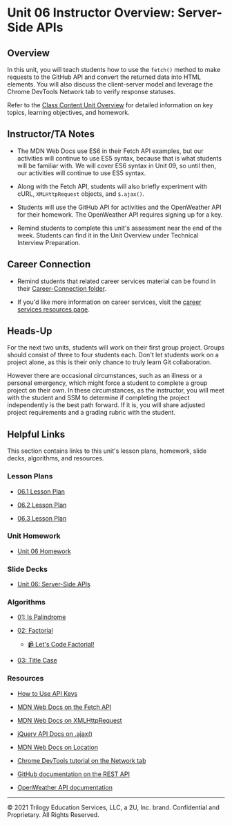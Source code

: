 # Unit 06 Instructor Overview: Server-Side APIs

## Overview

In this unit, you will teach students how to use the `fetch()` method to make requests to the GitHub API and convert the returned data into HTML elements. You will also discuss the client-server model and leverage the Chrome DevTools Network tab to verify response statuses.

Refer to the [Class Content Unit Overview](../../../01-Class-Content/06-Server-Side-APIs/README.md) for detailed information on key topics, learning objectives, and homework.

## Instructor/TA Notes

* The MDN Web Docs use ES6 in their Fetch API examples, but our activities will continue to use ES5 syntax, because that is what students will be familiar with. We will cover ES6 syntax in Unit 09, so until then, our activities will continue to use ES5 syntax.

* Along with the Fetch API, students will also briefly experiment with cURL, `XMLHttpRequest` objects, and `$.ajax()`.

* Students will use the GitHub API for activities and the OpenWeather API for their homework. The OpenWeather API requires signing up for a key.

* Remind students to complete this unit's assessment near the end of the week. Students can find it in the Unit Overview under Technical Interview Preparation.

## Career Connection

* Remind students that related career services material can be found in their [Career-Connection folder](../../../01-Class-Content/06-Server-Side-APIs/04-Career-Connection/README.md).

* If you'd like more information on career services, visit the [career services resources page](https://careernetwork.2u.com/?utm_medium=Academics&utm_source=boot_camp/).

## Heads-Up

For the next two units, students will work on their first group project. Groups should consist of three to four students each. Don't let students work on a project alone, as this is their only chance to truly learn Git collaboration.

However there are occasional circumstances, such as an illness or a personal emergency, which might force a student to complete a group project on their own. In these circumstances, as the instructor, you will meet with the student and SSM to determine if completing the project independently is the best path forward. If it is, you will share adjusted project requirements and a grading rubric with the student.

## Helpful Links

This section contains links to this unit's lesson plans, homework, slide decks, algorithms, and resources.

### Lesson Plans

  * [06.1 Lesson Plan](./01-Day_Fetch-Request/06.1-LESSON-PLAN.md)

  * [06.2 Lesson Plan](./02-Day_Fetch-Location/06.2-LESSON-PLAN.md)

  * [06.3 Lesson Plan](./03-Day_Fetch-Review/06.3-LESSON-PLAN.md)

### Unit Homework

  * [Unit 06 Homework](../../../01-Class-Content/06-Server-Side-APIs/02-Homework)

### Slide Decks

  * [Unit 06: Server-Side APIs](https://docs.google.com/presentation/d/1tL0nVHEJVeR5Bi1C1bDBUAOY2ncW9ySReklGIAzaRms/edit?usp=sharing)

### Algorithms

  * [01: Is Palindrome](../../../01-Class-Content/06-Server-Side-APIs/03-Algorithms/01-is-palindrome)

  * [02: Factorial](../../../01-Class-Content/06-Server-Side-APIs/03-Algorithms/02-factorial)

    * [📹 Let's Code Factorial!](https://2u-20.wistia.com/medias/gnyfobes5c)

  * [03: Title Case](../../../01-Class-Content/06-Server-Side-APIs/03-Algorithms/03-title-case)

### Resources

  * [How to Use API Keys](https://coding-boot-camp.github.io/full-stack/apis/how-to-use-api-keys)

  * [MDN Web Docs on the Fetch API](https://developer.mozilla.org/en-US/docs/Web/API/Fetch_API/Using_Fetch)

  * [MDN Web Docs on XMLHttpRequest](https://developer.mozilla.org/en-US/docs/Web/API/XMLHttpRequest)

  * [jQuery API Docs on .ajax()](https://api.jquery.com/jquery.ajax/)

  * [MDN Web Docs on Location](https://developer.mozilla.org/en-US/docs/Web/API/Location)

  * [Chrome DevTools tutorial on the Network tab](https://developers.google.com/web/tools/chrome-devtools/network)

  * [GitHub documentation on the REST API](https://docs.github.com/en/rest/reference)

  * [OpenWeather API documentation](https://openweathermap.org/api)

---
© 2021 Trilogy Education Services, LLC, a 2U, Inc. brand. Confidential and Proprietary. All Rights Reserved.
